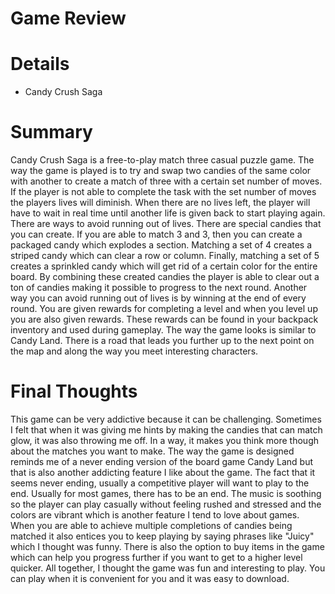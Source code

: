 # Game Review 
# Details 
- Candy Crush Saga
# Summary
Candy Crush Saga is a free-to-play match three casual puzzle game. The way the game is played is to try and swap two candies of the same 
color with another to create a match of three with a certain set number of moves. If the player is not able to complete the task with the 
set number of moves the players lives will diminish. When there are no lives left, the player will have to wait in real time until another 
life is given back to start playing again. There are ways to avoid running out of lives. There are special candies that you can create. If 
you are able to match 3 and 3, then you can create a packaged candy which explodes a section. Matching a set of 4 creates a striped candy 
which can clear a row or column. Finally, matching a set of 5 creates a sprinkled candy which will get rid of a certain color for the 
entire board. 
By combining these created candies the player is able to clear out a ton of candies making it possible to progress to the
next round. Another way you can avoid running out of lives is by winning at the end of every round. You are given rewards for completing a 
level and when you level up you are also given rewards. These rewards can be found in your backpack inventory and used during gameplay. 
The way the game looks is similar to Candy Land. There is a road that leads you further up to the next point on the map and along the way 
you meet interesting characters. 
# Final Thoughts
This game can be very addictive because it can be challenging. Sometimes I felt that when it was giving me hints by making the candies
that can match glow, it was also throwing me off. In a way, it makes you think more though about the matches you want to make. The way the 
game is designed reminds me of a never ending version of the board game Candy Land but that is also another addicting feature I like about 
the game. The fact that it seems never ending, usually a competitive player will want to play to the end. Usually for most games,
there has to be an end. The music is soothing so the player can play casually without feeling rushed and stressed and the colors are 
vibrant which is another feature I tend to love about games. When you are able to achieve multiple completions of candies being matched it 
also entices you to keep playing by saying phrases like "Juicy" which I thought was funny. There is also the option to buy items in the 
game which can help you progress further if you want to get to a higher level quicker. All together, I thought the game was fun and 
interesting to play. You can play when it is convenient for you and it was easy to download. 
